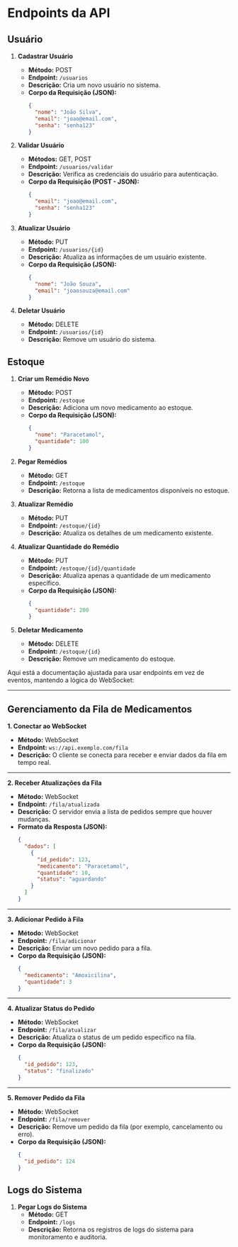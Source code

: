 # Endpoints da API

## Usuário

1. **Cadastrar Usuário**
   - **Método:** POST  
   - **Endpoint:** `/usuarios`  
   - **Descrição:** Cria um novo usuário no sistema.  
   - **Corpo da Requisição (JSON):**  
     ```json
     {
       "nome": "João Silva",
       "email": "joao@email.com",
       "senha": "senha123"
     }
     ```

2. **Validar Usuário**
   - **Métodos:** GET, POST  
   - **Endpoint:** `/usuarios/validar`  
   - **Descrição:** Verifica as credenciais do usuário para autenticação.  
   - **Corpo da Requisição (POST - JSON):**  
     ```json
     {
       "email": "joao@email.com",
       "senha": "senha123"
     }
     ```

3. **Atualizar Usuário**
   - **Método:** PUT  
   - **Endpoint:** `/usuarios/{id}`  
   - **Descrição:** Atualiza as informações de um usuário existente.  
   - **Corpo da Requisição (JSON):**  
     ```json
     {
       "nome": "João Souza",
       "email": "joaosouza@email.com"
     }
     ```

4. **Deletar Usuário**
   - **Método:** DELETE  
   - **Endpoint:** `/usuarios/{id}`  
   - **Descrição:** Remove um usuário do sistema.

## Estoque

1. **Criar um Remédio Novo**
   - **Método:** POST  
   - **Endpoint:** `/estoque`  
   - **Descrição:** Adiciona um novo medicamento ao estoque.  
   - **Corpo da Requisição (JSON):**  
     ```json
     {
       "nome": "Paracetamol",
       "quantidade": 100
     }
     ```

2. **Pegar Remédios**
   - **Método:** GET  
   - **Endpoint:** `/estoque`  
   - **Descrição:** Retorna a lista de medicamentos disponíveis no estoque.

3. **Atualizar Remédio**
   - **Método:** PUT  
   - **Endpoint:** `/estoque/{id}`  
   - **Descrição:** Atualiza os detalhes de um medicamento existente.

4. **Atualizar Quantidade do Remédio**
   - **Método:** PUT  
   - **Endpoint:** `/estoque/{id}/quantidade`  
   - **Descrição:** Atualiza apenas a quantidade de um medicamento específico.  
   - **Corpo da Requisição (JSON):**  
     ```json
     {
       "quantidade": 200
     }
     ```

5. **Deletar Medicamento**
   - **Método:** DELETE  
   - **Endpoint:** `/estoque/{id}`  
   - **Descrição:** Remove um medicamento do estoque.

Aqui está a documentação ajustada para usar endpoints em vez de eventos, mantendo a lógica do WebSocket:  

---

## Gerenciamento da Fila de Medicamentos

**1. Conectar ao WebSocket**
- **Método:** WebSocket  
- **Endpoint:** `ws://api.exemplo.com/fila`  
- **Descrição:** O cliente se conecta para receber e enviar dados da fila em tempo real.

---

**2. Receber Atualizações da Fila**
- **Método:** WebSocket  
- **Endpoint:** `/fila/atualizada`  
- **Descrição:** O servidor envia a lista de pedidos sempre que houver mudanças.  
- **Formato da Resposta (JSON):**  
  ```json
  {
    "dados": [
      {
        "id_pedido": 123,
        "medicamento": "Paracetamol",
        "quantidade": 10,
        "status": "aguardando"
      }
    ]
  }
  ```

---

**3. Adicionar Pedido à Fila**
- **Método:** WebSocket  
- **Endpoint:** `/fila/adicionar`  
- **Descrição:** Enviar um novo pedido para a fila.  
- **Corpo da Requisição (JSON):**  
  ```json
  {
    "medicamento": "Amoxicilina",
    "quantidade": 3
  }
  ```

---

**4. Atualizar Status do Pedido**
- **Método:** WebSocket  
- **Endpoint:** `/fila/atualizar`  
- **Descrição:** Atualiza o status de um pedido específico na fila.  
- **Corpo da Requisição (JSON):**  
  ```json
  {
    "id_pedido": 123,
    "status": "finalizado"
  }
  ```

---

**5. Remover Pedido da Fila**
- **Método:** WebSocket  
- **Endpoint:** `/fila/remover`  
- **Descrição:** Remove um pedido da fila (por exemplo, cancelamento ou erro).  
- **Corpo da Requisição (JSON):**  
  ```json
  {
    "id_pedido": 124
  }
  ```

## Logs do Sistema

1. **Pegar Logs do Sistema**
   - **Método:** GET  
   - **Endpoint:** `/logs`  
   - **Descrição:** Retorna os registros de logs do sistema para monitoramento e auditoria.
